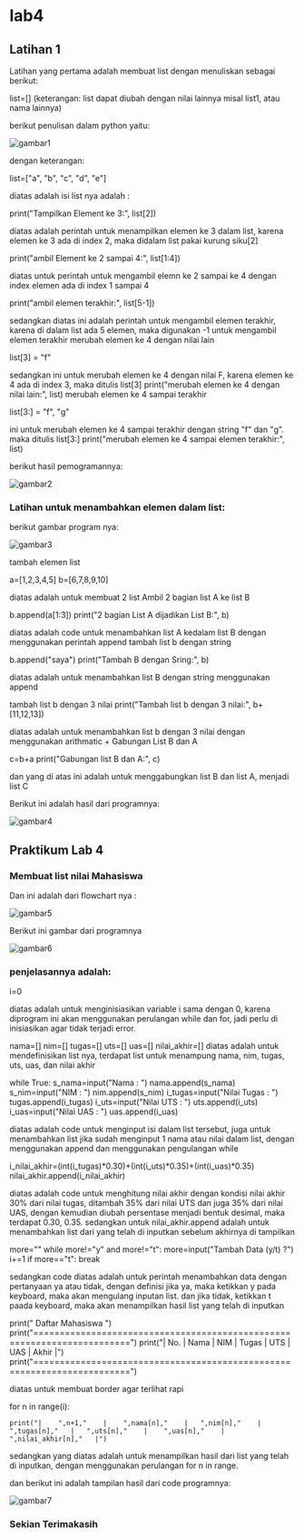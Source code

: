 # lab4
## Latihan 1
Latihan yang pertama adalah membuat list dengan menuliskan sebagai berikut:

list=[] 
(keterangan: list dapat diubah dengan nilai lainnya misal list1, atau nama lainnya)

berikut penulisan dalam python yaitu:

![gambar1](ss/ss1.jpg)

dengan keterangan:

list=["a", "b", "c", "d", "e"]

diatas adalah isi list nya adalah :

print("Tampilkan Element ke 3:", list[2])

diatas adalah perintah untuk menampilkan elemen ke 3 dalam list, karena elemen ke 3 ada di index 2, maka didalam list pakai kurung siku[2]

print("ambil Element ke 2 sampai 4:", list[1:4]) 

diatas untuk perintah untuk mengambil elemn ke 2 sampai ke 4 dengan index elemen ada di index 1 sampai 4

print("ambil elemen terakhir:", list[5-1])

sedangkan diatas ini adalah perintah untuk mengambil elemen terakhir, karena di dalam list ada 5 elemen, maka digunakan -1 untuk mengambil elemen terakhir
merubah elemen ke 4 dengan nilai lain

list[3] = "f" 

sedangkan ini untuk merubah elemen ke 4 dengan nilai F, karena elemen ke 4 ada di index 3, maka ditulis list[3]
print("merubah elemen ke 4 dengan nilai lain:", list)
merubah elemen ke 4 sampai terakhir

list[3:] = "f", "g" 

ini untuk merubah elemen ke 4 sampai terakhir dengan string "f" dan "g". maka ditulis list[3:]
print("merubah elemen ke 4 sampai elemen terakhir:", list)

berikut hasil pemogramannya:

![gambar2](ss/ss2.jpg)

### Latihan untuk menambahkan elemen dalam list:

berikut gambar program nya:

![gambar3](ss/ss3.jpg)

tambah elemen list

a=[1,2,3,4,5]
b=[6,7,8,9,10]

diatas adalah untuk membuat 2 list
Ambil 2 bagian list A ke list B

b.append(a[1:3])
print("2 bagian List A dijadikan List B:", b)

diatas adalah code untuk menambahkan list A kedalam list B dengan menggunakan perintah append
tambah list b dengan string

b.append("saya")
print("Tambah B dengan Sring:", b)

diatas adalah untuk menambahkan list B dengan string menggunakan append

tambah list b dengan 3 nilai
print("Tambah list b dengan 3 nilai:", b+[11,12,13])

diatas adalah untuk menambahkan list b dengan 3 nilai dengan menggunakan arithmatic +
Gabungan List B dan A

c=b+a
print("Gabungan list B dan A:", c)

dan yang di atas ini adalah untuk menggabungkan list B dan list A, menjadi list C

Berikut ini adalah hasil dari programnya:

![gambar4](ss/ss4.jpg)

## Praktikum Lab 4

### Membuat list nilai Mahasiswa
 
Dan ini adalah dari flowchart nya :

![gambar5](ss/flowchart.jpg)

Berikut ini gambar dari programnya 

![gambar6](ss/ss5.jpg)

### penjelasannya adalah:

i=0

diatas adalah untuk menginisiasikan variable i sama dengan 0, karena diprogram ini akan menggunakan perulangan while dan for, jadi perlu di inisiasikan agar tidak terjadi error.

nama=[]
nim=[]
tugas=[]
uts=[]
uas=[]
nilai_akhir=[]
diatas adalah untuk mendefinisikan list nya, terdapat list untuk menampung nama, nim, tugas, uts, uas, dan nilai akhir

while True:
    s_nama=input("Nama  : ")
    nama.append(s_nama)
    s_nim=input("NIM    : ")
    nim.append(s_nim)
    i_tugas=input("Nilai Tugas  : ")
    tugas.append(i_tugas)
    i_uts=input("Nilai UTS  : ")
    uts.append(i_uts)
    i_uas=input("Nilai UAS    : ")
    uas.append(i_uas)

diatas adalah code untuk menginput isi dalam list tersebut, juga untuk menambahkan list jika sudah menginput 1 nama atau nilai dalam list, dengan menggunakan append dan menggunakan pengulangan while

i_nilai_akhir=(int(i_tugas)*0.30)+(int(i_uts)*0.35)+(int(i_uas)*0.35)
nilai_akhir.append(i_nilai_akhir)

diatas adalah code untuk menghitung nilai akhir dengan kondisi nilai akhir 30% dari nilai tugas, ditambah 35% dari nilai UTS dan juga 35% dari nilai UAS, dengan kemudian diubah persentase menjadi bentuk desimal, maka terdapat 0.30, 0.35. sedangkan untuk nilai_akhir.append adalah untuk menambahkan list dari yang telah di inputkan sebelum akhirnya di tampilkan

more=""
   while more!="y" and more!="t":
    more=input("Tambah Data (y/t) ?")
i+=1
if more=="t":
    break

sedangkan code diatas adalah untuk perintah menambahkan data dengan pertanyaan ya atau tidak, dengan definisi jika ya, maka ketikkan y pada keyboard, maka akan mengulang inputan list. dan jika tidak, ketikkan t paada keyboard, maka akan menampilkan hasil list yang telah di inputkan

print("                                       Daftar Mahasiswa                               ")
print("========================================================================")
print("|    No.    |    Nama    |   NIM    |    Tugas   |   UTS    |    UAS    |    Akhir   |")
print("========================================================================")

diatas untuk membuat border agar terlihat rapi

for n in range(i):

    print("|    ",n+1,"    |    ",nama[n],"    |   ",nim[n],"    |    ",tugas[n],"   |   ",uts[n],"    |    ",uas[n],"    |    ",nilai_akhir[n],"   |")

sedangkan yang diatas adalah untuk menampilkan hasil dari list yang telah di inputkan, dengan menggunakan perulangan for n in range.

 dan berikut ini adalah tampilan hasil dari code programnya:

![gambar7](ss/ss6.jpg)

### Sekian Terimakasih



